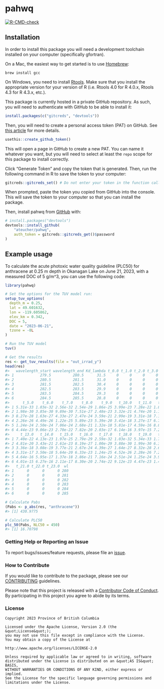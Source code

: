 
<!-- README.md is generated from README.Rmd. Please edit that file -->

# pahwq

<!-- badges: start -->

[![R-CMD-check](https://github.com/ateucher/pahwq/actions/workflows/R-CMD-check.yaml/badge.svg)](https://github.com/ateucher/pahwq/actions/workflows/R-CMD-check.yaml)
<!-- badges: end -->

## Installation

In order to install this package you will need a development toolchain
installed on your computer (specifically gfortran).

On a Mac, the easiest way to get started is to use
[Homebrew](https://brew.sh/):

    brew install gcc

On Windows, you need to install
[Rtools](https://cran.r-project.org/bin/windows/Rtools/). Make sure that
you install the appropriate version for your version of R (i.e. Rtools
4.0 for R 4.0.x, Rtools 4.3 for R 4.3.x, etc.).

This package is currently hosted in a private GitHub repository. As
such, you will need to authenticate with GitHub to be able to install
it:

``` r
install.packages(c("gitcreds", "devtools"))
```

Then, you will need to create a personal access token (PAT) on GitHub.
See [this article](https://happygitwithr.com/github-pat.html) for more
details.

``` r
usethis::create_github_token()
```

This will open a page in GitHub to create a new PAT. You can name it
whatever you want, but you will need to select at least the `repo` scope
for this package to install correctly.

Click “Generate Token” and copy the token that is generated. Then, run
the following command in R to save the token to your computer:

``` r
gitcreds::gitcreds_set() # Do not enter your token in the function call, you will be prompted for it.
```

When prompted, paste the token you copied from GitHub into the console.
This will save the token to your computer so that you can install the
package.

Then, install pahwq from [GitHub](https://github.com/) with:

``` r
# install.packages("devtools")
devtools::install_github(
    "ateucher/pahwq", 
    auth_token = gitcreds::gitcreds_get()$password
)
```

## Example usage

To calculate the acute photoxic water quality guideline (PLC50) for
anthracene at 0.25 m depth in Okanagan Lake on June 21, 2023, with a
measured DOC of 5 g/m^3, you can use the following code:

``` r
library(pahwq)

# Set the options for the TUV model run:
setup_tuv_options(
  depth_m = 0.25,
  lat = 49.601632,
  lon = -119.605862,
  elev_km = 0.342,
  DOC = 5,
  date = "2023-06-21",
  tzone = -8L
)

# Run the TUV model
tuv()

# Get the results
res <- get_tuv_results(file = "out_irrad_y")
head(res)
#>   wavelength_start wavelength_end Kd_lambda t_0.0 t_1.0 t_2.0 t_3.0    t_4.0
#> 1            279.5          280.5      31.5     0     0     0     0 1.67e-33
#> 2            280.5          281.5      31.0     0     0     0     0 6.23e-31
#> 3            281.5          282.5      30.4     0     0     0     0 2.61e-28
#> 4            282.5          283.5      29.9     0     0     0     0 7.13e-27
#> 5            283.5          284.5      29.3     0     0     0     0 3.91e-25
#> 6            284.5          285.5      28.8     0     0     0     0 1.40e-23
#>      t_5.0    t_6.0    t_7.0    t_8.0    t_9.0   t_10.0   t_11.0   t_12.0
#> 1 5.31e-33 1.03e-32 2.56e-32 2.54e-29 1.86e-25 3.99e-23 7.28e-22 1.84e-21
#> 2 1.98e-30 3.85e-30 9.89e-30 7.51e-27 2.48e-23 3.32e-21 4.74e-20 1.11e-19
#> 3 8.27e-28 1.63e-27 4.33e-27 2.47e-24 3.59e-21 2.99e-19 3.31e-18 7.15e-18
#> 4 2.26e-26 4.49e-26 1.22e-25 5.89e-23 5.39e-20 3.41e-18 3.27e-17 6.73e-17
#> 5 1.24e-24 2.50e-24 7.06e-24 2.68e-21 1.32e-18 5.81e-17 4.59e-16 8.89e-16
#> 6 4.44e-23 9.06e-23 2.70e-22 7.82e-20 2.03e-17 6.14e-16 3.97e-15 7.23e-15
#>     t_13.0   t_14.0   t_15.0   t_16.0   t_17.0   t_18.0   t_19.0   t_20.0
#> 1 7.40e-22 4.13e-23 1.97e-25 2.79e-29 2.59e-32 1.03e-32 5.34e-33 1.70e-33
#> 2 4.81e-20 3.43e-21 2.61e-23 8.19e-27 1.00e-29 3.88e-30 1.99e-30 6.35e-31
#> 3 3.36e-18 3.08e-19 3.77e-21 2.67e-24 4.39e-27 1.64e-27 8.32e-28 2.66e-28
#> 4 3.31e-17 3.50e-18 5.64e-20 6.33e-23 1.24e-25 4.52e-26 2.28e-26 7.26e-27
#> 5 4.64e-16 5.95e-17 1.37e-18 2.86e-21 7.16e-24 2.51e-24 1.25e-24 3.98e-25
#> 6 4.01e-15 6.27e-16 2.11e-17 8.30e-20 2.74e-22 9.12e-23 4.47e-23 1.42e-23
#>   t_21.0 t_22.0 t_23.0  wl
#> 1      0      0      0 280
#> 2      0      0      0 281
#> 3      0      0      0 282
#> 4      0      0      0 283
#> 5      0      0      0 284
#> 6      0      0      0 285

# Calculate Pabs
(Pabs <- p_abs(res, "anthracene"))
#> [1] 430.9775

# Calculate PLC50
plc_50(Pabs, NLC50 = 450)
#> [1] 16.70798
```

### Getting Help or Reporting an Issue

To report bugs/issues/feature requests, please file an
[issue](https://github.com/bcgov/pahwq/issues/).

### How to Contribute

If you would like to contribute to the package, please see our
[CONTRIBUTING](CONTRIBUTING.md) guidelines.

Please note that this project is released with a [Contributor Code of
Conduct](CODE_OF_CONDUCT.md). By participating in this project you agree
to abide by its terms.

### License

    Copyright 2023 Province of British Columbia

    Licensed under the Apache License, Version 2.0 (the &quot;License&quot;);
    you may not use this file except in compliance with the License.
    You may obtain a copy of the License at

    http://www.apache.org/licenses/LICENSE-2.0

    Unless required by applicable law or agreed to in writing, software distributed under the License is distributed on an &quot;AS IS&quot; BASIS,
    WITHOUT WARRANTIES OR CONDITIONS OF ANY KIND, either express or implied.
    See the License for the specific language governing permissions and limitations under the License.
